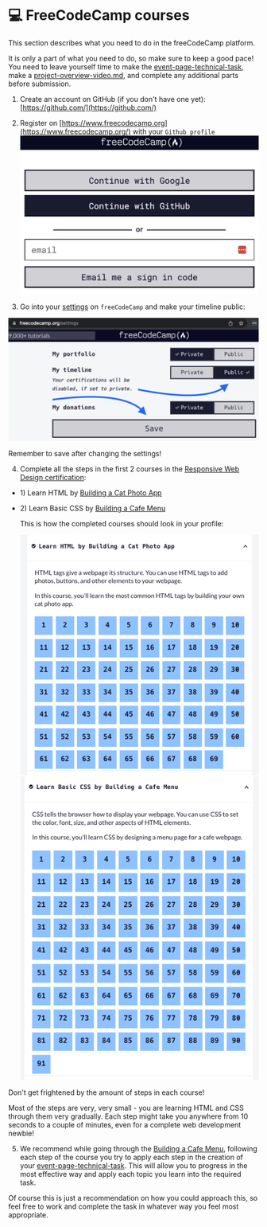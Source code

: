 # 💻 FreeCodeCamp courses
This section describes what you need to do in the freeCodeCamp platform.

It is only a part of what you need to do, so make sure to keep a good pace!
You need to leave yourself time to make the [event-page-technical-task](event-page-technical-task/ "mention"), make a [project-overview-video.md](project-overview-video.md "mention"), and complete any additional parts before submission.

1. Create an account on GitHub (if you don't have one yet): [https://github.com/](https://github.com/)
2. Register on [https://www.freecodecamp.org](https://www.freecodecamp.org/) with your `Github profile`
   ![Image 11](./assets/image11.png)


3. Go into your [settings](https://www.freecodecamp.org/settings) on `freeCodeCamp` and make your timeline public:


![Image 5](./assets/image5.png)

Remember to save after changing the settings!



4. Complete all the steps in the first 2 courses in the [Responsive Web Design certification](https://www.freecodecamp.org/learn/2022/responsive-web-design/):

* 1\) Learn HTML by [Building a Cat Photo App](https://www.freecodecamp.org/learn/2022/responsive-web-design/learn-html-by-building-a-cat-photo-app/)
* 2\) Learn Basic CSS by [Building a Cafe Menu](https://www.freecodecamp.org/learn/2022/responsive-web-design/learn-basic-css-by-building-a-cafe-menu/)
   
   This is how the completed courses should look in your profile: 

   ![Image 1](./assets/image1.png)![Image 20](./assets/image20.png)

Don't get frightened by the amount of steps in each course!

Most of the steps are very, very small - you are learning HTML and CSS through them very gradually. Each step might take you anywhere from 10 seconds to a couple of minutes, even for a complete web development newbie!


5. We recommend while going through the [Building a Cafe Menu](https://www.freecodecamp.org/learn/2022/responsive-web-design/learn-basic-css-by-building-a-cafe-menu/), following each step of the course you try to apply each step in the creation of your [event-page-technical-task](event-page-technical-task/ "mention"). This will allow you to progress in the most effective way and apply each topic you learn into the required task.

Of course this is just a recommendation on how you could approach this, so feel free to work and complete the task in whatever way you feel most appropriate.

